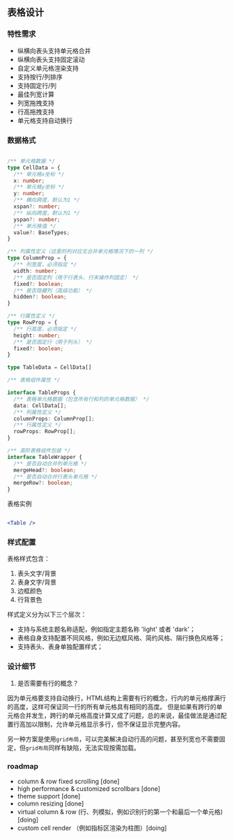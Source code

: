 
## 表格设计

### 特性需求

* 纵横向表头支持单元格合并
* 纵横向表头支持固定滚动
* 自定义单元格渲染支持
* 支持按行/列排序
* 支持固定行/列
* 最佳列宽计算
* 列宽拖拽支持
* 行高拖拽支持
* 单元格支持自动换行

### 数据格式

```typescript

/** 单元格数据 */
type CellData = {
  /** 单元格x坐标 */
  x: number;
  /** 单元格y坐标 */
  y: number;
  /** 横向跨度，默认为1 */
  xspan?: number;
  /** 纵向跨度，默认为1 */
  yspan?: number;
  /** 单元格值 */
  value?: BaseTypes;
}

/** 列属性定义（这里的列对应无合并单元格情况下的一列 */
type ColumnProp = {
  /** 列宽度，必须指定 */
  width: number;
  /** 是否固定列（用于行表头、行末操作列固定） */
  fixed?: boolean;
  /** 是否隐藏列（高级功能） */
  hidden?: boolean;
}

/** 行属性定义 */
type RowProp = {
  /** 行高度，必须指定 */
  height: number;
  /** 是否固定行（用于列头） */
  fixed?: boolean;
}

type TableData = CellData[]

/** 表格组件属性 */

interface TableProps {
  /** 表格单元格数据（包含所有行和列的单元格数据） */
  data: CellData[];
  /** 列属性定义 */
  columnProps: ColumnProp[];
  /** 行属性定义 */
  rowProps: RowProp[];
}

/** 高阶表格组件包装 */
interface TableWrapper {
  /** 是否自动合并列单元格 */
  mergeHead?: boolean;
  /** 是否自动合并行表头单元格 */
  mergeRow?: boolean;
}

```



表格实例

```jsx

<Table />
```

### 样式配置

表格样式包含：

  1. 表头文字/背景 
  2. 表身文字/背景 
  3. 边框颜色
  4. 行背景色

样式定义分为以下三个层次：

* 支持与系统主题名称适配，例如指定主题名称 'light' 或者 'dark'；
* 表格自身支持配置不同风格，例如无边框风格、简约风格、隔行换色风格等；
* 支持表头、表身单独配置样式；


### 设计细节

1. 是否需要有行的概念？

因为单元格要支持自动换行，HTML结构上需要有行的概念，行内的单元格撑满行的高度，这样可保证同一行的所有单元格具有相同的高度。
但是如果有跨行的单元格合并发生，跨行的单元格高度计算又成了问题，总的来说，最佳做法是通过配置行高加以限制，允许单元格显示多行，但不保证显示完整内容。

另一种方案是使用`grid布局`，可以完美解决自动行高的问题，甚至列宽也不需要固定，但`grid布局`同样有缺陷，无法实现按需加载。

### roadmap

+ column & row fixed scrolling [done]
+ high performance & customized scrollbars [done]
+ theme support [done]
+ column resizing [done]
+ virtual column & row (行、列模拟，例如识别行的第一个和最后一个单元格) [doing]
+ custom cell render （例如指标区渲染为柱图）[doing]
